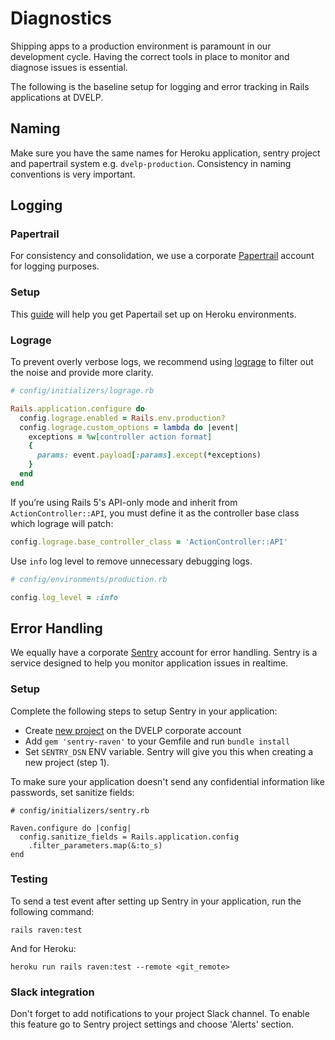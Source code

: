 # Diagnostics
Shipping apps to a production environment is paramount in our development cycle. Having the correct tools in place to monitor and diagnose issues is essential.

The following is the baseline setup for logging and error tracking in Rails applications at DVELP.

## Naming

Make sure you have the same names for Heroku application, sentry project and papertrail system e.g. `dvelp-production`. Consistency in naming conventions is very important.

## Logging

### Papertrail

For consistency and consolidation, we use a corporate [Papertrail](https://papertrailapp.com) account for logging purposes.

### Setup

This [guide](https://papertrailapp.com/systems/setup?type=app&platform=heroku) will help you get Papertail set up on Heroku environments.

### Lograge

To prevent overly verbose logs, we recommend using [lograge](https://github.com/roidrage/lograge) to filter out the noise and provide more clarity.

```ruby
# config/initializers/lograge.rb

Rails.application.configure do
  config.lograge.enabled = Rails.env.production?
  config.lograge.custom_options = lambda do |event|
    exceptions = %w[controller action format]
    {
      params: event.payload[:params].except(*exceptions)
    }
  end
end
```

If you’re using Rails 5's API-only mode and inherit from `ActionController::API`, you must define it as the controller base class which lograge will patch:

```ruby
config.lograge.base_controller_class = 'ActionController::API'
```

Use `info` log level to remove unnecessary debugging logs.

```ruby
# config/environments/production.rb

config.log_level = :info
```

## Error Handling

We equally have a corporate [Sentry](https://sentry.io) account for error handling. Sentry is a service designed to help you monitor application issues in realtime.

### Setup
Complete the following steps to setup Sentry in your application:

- Create [new project](https://sentry.io/organizations/dvelp/projects/new) on the DVELP corporate account
- Add `gem 'sentry-raven'` to your Gemfile and run `bundle install`
- Set `SENTRY_DSN` ENV variable. Sentry will give you this when creating a new project (step 1).

To make sure your application doesn't send any confidential information like passwords, set sanitize fields:

```
# config/initializers/sentry.rb

Raven.configure do |config|
  config.sanitize_fields = Rails.application.config
    .filter_parameters.map(&:to_s)
end
```

### Testing

To send a test event after setting up Sentry in your application, run the following command:

`rails raven:test`

And for Heroku:

`heroku run rails raven:test --remote <git_remote>`

### Slack integration

Don't forget to add notifications to your project Slack channel. To enable this feature go to Sentry project settings and choose 'Alerts' section.
